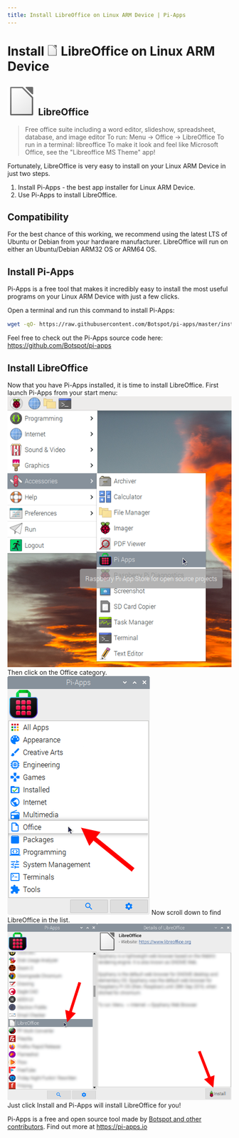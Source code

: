 ```yaml
---
title: Install LibreOffice on Linux ARM Device | Pi-Apps
---
```

<div class="simple-install-content content">

# Install <img src="/img/app-icons/LibreOffice/icon-64.png" height=24> LibreOffice on Linux ARM Device

## <img src="/img/app-icons/LibreOffice/icon-64.png"> LibreOffice
> Free office suite including a word editor, slideshow, spreadsheet, database, and image editor
> To run: Menu -> Office -> LibreOffice
> To run in a terminal: libreoffice
> To make it look and feel like Microsoft Office, see the "Libreoffice MS Theme" app!

Fortunately, LibreOffice is very easy to install on your Linux ARM Device in just two steps.
1. Install Pi-Apps - the best app installer for Linux ARM Device.
2. Use Pi-Apps to install LibreOffice.
</div>
<div class="simple-install-content content">

## Compatibility
For the best chance of this working, we recommend using the latest LTS of Ubuntu or Debian from your hardware manufacturer.
LibreOffice will run on either an Ubuntu/Debian ARM32 OS or ARM64 OS.
</div>
<div class="simple-install-content content">

## Install Pi-Apps

Pi-Apps is a free tool that makes it incredibly easy to install the most useful programs on your Linux ARM Device with just a few clicks.

Open a terminal and run this command to install Pi-Apps:
```bash
wget -qO- https://raw.githubusercontent.com/Botspot/pi-apps/master/install | bash
```
Feel free to check out the Pi-Apps source code here: https://github.com/Botspot/pi-apps
</div>
<div class="simple-install-content content">

## Install LibreOffice

Now that you have Pi-Apps installed, it is time to install LibreOffice.
First launch Pi-Apps from your start menu:
<img src="/img/start-menu.png">
Then click on the Office category.
<img src="/img/category-selections/Office.png">
Now scroll down to find LibreOffice in the list.
<img src="/img/app-icons/LibreOffice/app-selection.png">
Just click Install and Pi-Apps will install LibreOffice for you!
</div>
<div class="simple-install-content content">

Pi-Apps is a free and open source tool made by [Botspot and other contributors](/about/#contributors). Find out more at https://pi-apps.io
</div>
